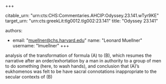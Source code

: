+++


citable_urn: "urn:cts:CHS:Commentaries.AHCIP:Odyssey.23.141.wTyr9KE"
target_urn: "urn:cts:greekLit:tlg0012.tlg002:23.141"
title: "Odyssey 23.141"

authors:
- email: "muellner@chs.harvard.edu"
  name: "Leonard Muellner"
  username: "lmuellner"
+++

<p>analysis of the transformation of formula (A) to (B), which resumes the narrative after an order/exhortation by a man in authority to a group of men to do something (here, to wash hands), and conclusion that (A)’s eukhomenos was felt to be have sacral connotations inappropriate to the secular contexts of (B)</p>